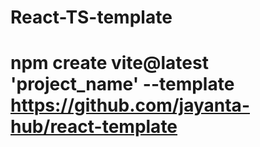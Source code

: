 # React-TS-template
# npm create vite@latest 'project_name' --template https://github.com/jayanta-hub/react-template
